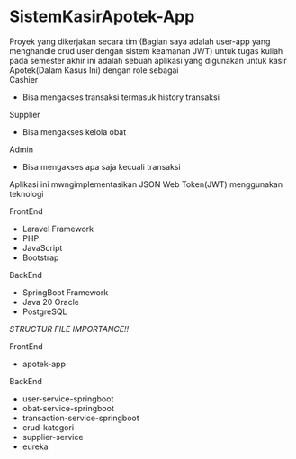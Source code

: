 # SistemKasirApotek-App
Proyek yang dikerjakan secara tim (Bagian saya adalah user-app yang menghandle crud user dengan sistem keamanan JWT) untuk tugas kuliah pada semester akhir ini adalah sebuah aplikasi yang digunakan untuk kasir Apotek(Dalam Kasus Ini) dengan role sebagai  
Cashier 
- Bisa mengakses transaksi termasuk history transaksi

Supplier
- Bisa mengakses kelola obat

Admin 
- Bisa mengakses apa saja kecuali transaksi

Aplikasi ini mwngimplementasikan JSON Web Token(JWT) menggunakan teknologi

FrontEnd 
- Laravel Framework
- PHP
- JavaScript
- Bootstrap

BackEnd
- SpringBoot Framework
- Java 20 Oracle
- PostgreSQL

*STRUCTUR FILE IMPORTANCE!!*
 
FrontEnd 
- apotek-app

BackEnd
- user-service-springboot
- obat-service-springboot
- transaction-service-springboot
- crud-kategori
- supplier-service
- eureka
